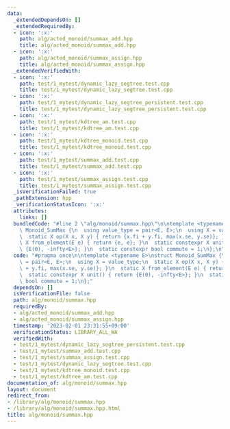 ```yaml
---
data:
  _extendedDependsOn: []
  _extendedRequiredBy:
  - icon: ':x:'
    path: alg/acted_monoid/summax_add.hpp
    title: alg/acted_monoid/summax_add.hpp
  - icon: ':x:'
    path: alg/acted_monoid/summax_assign.hpp
    title: alg/acted_monoid/summax_assign.hpp
  _extendedVerifiedWith:
  - icon: ':x:'
    path: test/1_mytest/dynamic_lazy_segtree.test.cpp
    title: test/1_mytest/dynamic_lazy_segtree.test.cpp
  - icon: ':x:'
    path: test/1_mytest/dynamic_lazy_segtree_persistent.test.cpp
    title: test/1_mytest/dynamic_lazy_segtree_persistent.test.cpp
  - icon: ':x:'
    path: test/1_mytest/kdtree_am.test.cpp
    title: test/1_mytest/kdtree_am.test.cpp
  - icon: ':x:'
    path: test/1_mytest/kdtree_monoid.test.cpp
    title: test/1_mytest/kdtree_monoid.test.cpp
  - icon: ':x:'
    path: test/1_mytest/summax_add.test.cpp
    title: test/1_mytest/summax_add.test.cpp
  - icon: ':x:'
    path: test/1_mytest/summax_assign.test.cpp
    title: test/1_mytest/summax_assign.test.cpp
  _isVerificationFailed: true
  _pathExtension: hpp
  _verificationStatusIcon: ':x:'
  attributes:
    links: []
  bundledCode: "#line 2 \"alg/monoid/summax.hpp\"\n\ntemplate <typename E>\nstruct\
    \ Monoid_SumMax {\n  using value_type = pair<E, E>;\n  using X = value_type;\n\
    \  static X op(X x, X y) { return {x.fi + y.fi, max(x.se, y.se)}; }\n  static\
    \ X from_element(E e) { return {e, e}; }\n  static constexpr X unit() { return\
    \ {E(0), -infty<E>}; }\n  static constexpr bool commute = 1;\n};\n"
  code: "#pragma once\n\ntemplate <typename E>\nstruct Monoid_SumMax {\n  using value_type\
    \ = pair<E, E>;\n  using X = value_type;\n  static X op(X x, X y) { return {x.fi\
    \ + y.fi, max(x.se, y.se)}; }\n  static X from_element(E e) { return {e, e}; }\n\
    \  static constexpr X unit() { return {E(0), -infty<E>}; }\n  static constexpr\
    \ bool commute = 1;\n};"
  dependsOn: []
  isVerificationFile: false
  path: alg/monoid/summax.hpp
  requiredBy:
  - alg/acted_monoid/summax_add.hpp
  - alg/acted_monoid/summax_assign.hpp
  timestamp: '2023-02-01 23:31:55+09:00'
  verificationStatus: LIBRARY_ALL_WA
  verifiedWith:
  - test/1_mytest/dynamic_lazy_segtree_persistent.test.cpp
  - test/1_mytest/summax_add.test.cpp
  - test/1_mytest/summax_assign.test.cpp
  - test/1_mytest/dynamic_lazy_segtree.test.cpp
  - test/1_mytest/kdtree_monoid.test.cpp
  - test/1_mytest/kdtree_am.test.cpp
documentation_of: alg/monoid/summax.hpp
layout: document
redirect_from:
- /library/alg/monoid/summax.hpp
- /library/alg/monoid/summax.hpp.html
title: alg/monoid/summax.hpp
---
```

